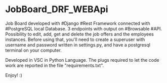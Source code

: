 # JobBoard_DRF_WEBApi
Job Board developed with #Django #Rest Framework connected with #PostgreSQL local Database. 3 endpoints with output on #Browsable #API.
Possibility to edit, add, get and delete the job offers and the employees instances.
Before using that, you'll need to create a superuser with username and password written in settings.py, and have a postgresql terminal on your computer.

Developed in VSC in Python Language. 
The plugs required to let the code work are reported in the file "requirements.txt".

Enjoy! :)

